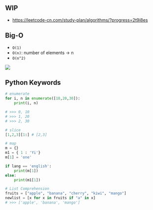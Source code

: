 ## WIP
- https://leetcode-cn.com/study-plan/algorithms/?progress=2t9i8es

## Big-O
- `O(1)`
- `O(n)`: number of elements -> n
- `O(n^2)`

![](https://cdn-media-1.freecodecamp.org/images/1*KfZYFUT2OKfjekJlCeYvuQ.jpeg)

## Python Keywords
```python
# enumerate
for i, n in enumerate([10,20,30]): 
    print(i, n)

# >>> 0, 10
# >>> 1, 20
# >>> 2, 30
```

```python
# slice
[1,2,3][1:] # [2,3]
```

```python
# map
m = {}
m1 = { 1 : 'Yi'}
m[1] = 'one'

if lang == 'english':
    print(m[1])
else:
    print(m1[1])
```

```python
# List Comprehension
fruits = ["apple", "banana", "cherry", "kiwi", "mango"]
newlist = [x for x in fruits if "a" in x]
# >>> ['apple', 'banana', 'mango']
```
